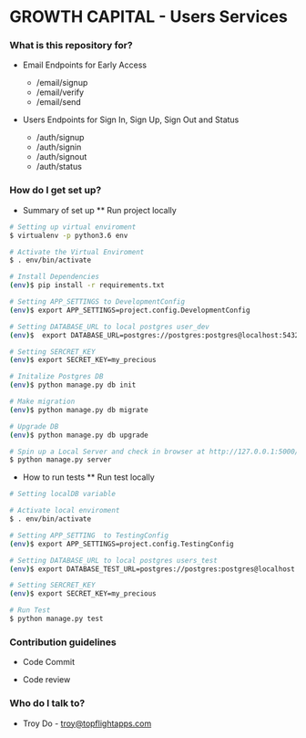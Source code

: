 # GROWTH CAPITAL - Users Services #

### What is this repository for? ###
* Email Endpoints for Early Access
    - /email/signup
    - /email/verify
    - /email/send

* Users Endpoints for Sign In, Sign Up, Sign Out and Status
    - /auth/signup
    - /auth/signin
    - /auth/signout
    - /auth/status

### How do I get set up? ###

* Summary of set up
** Run project locally

```bash
# Setting up virtual enviroment
$ virtualenv -p python3.6 env

# Activate the Virtual Enviroment
$ . env/bin/activate

# Install Dependencies
(env)$ pip install -r requirements.txt

# Setting APP_SETTINGS to DevelopmentConfig
(env)$ export APP_SETTINGS=project.config.DevelopmentConfig

# Setting DATABASE_URL to local postgres user_dev
(env)$  export DATABASE_URL=postgres://postgres:postgres@localhost:5432/growthcap_users_dev

# Setting SERCRET_KEY 
(env)$ export SECRET_KEY=my_precious

# Initalize Postgres DB
(env)$ python manage.py db init

# Make migration
(env)$ python manage.py db migrate

# Upgrade DB
(env)$ python manage.py db upgrade

# Spin up a Local Server and check in browser at http://127.0.0.1:5000/ 
$ python manage.py server

```


* How to run tests
** Run test locally
```bash
# Setting localDB variable

# Activate local enviroment
$ . env/bin/activate

# Setting APP_SETTING  to TestingConfig
(env)$ export APP_SETTINGS=project.config.TestingConfig

# Setting DATABASE_URL to local postgres users_test
(env)$ export DATABASE_TEST_URL=postgres://postgres:postgres@localhost:5432/growthcap_users_test

# Setting SERCRET_KEY 
(env)$ export SECRET_KEY=my_precious

# Run Test
$ python manage.py test
```

### Contribution guidelines ###
* Code Commit

* Code review 

### Who do I talk to? ###
* Troy Do - troy@topflightapps.com
